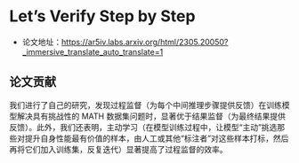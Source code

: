# Let’s Verify Step by Step
- 论文地址：https://ar5iv.labs.arxiv.org/html/2305.20050?_immersive_translate_auto_translate=1

## 论文贡献
我们进行了自己的研究，发现过程监督（为每个中间推理步骤提供反馈）在训练模型解决具有挑战性的 MATH 数据集问题时，显著优于结果监督（为最终结果提供反馈）。此外，我们还表明，主动学习（在模型训练过程中，让模型“主动”挑选那些对提升自身性能最有价值的样本，由人工或其他“标注者”对这些样本打标，然后再将它们加入训练集，反复迭代）显著提高了过程监督的效率。
